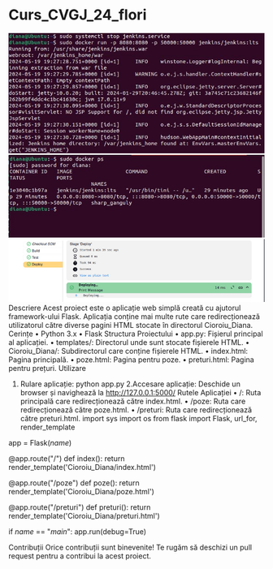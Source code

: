 # Curs_CVGJ_24_flori
![alt text](img1.jpg)
![alt text](img2.jpeg)
![alt text](img3.png)
Descriere
Acest proiect este o aplicație web simplă creată cu ajutorul framework-ului Flask. Aplicația conține mai multe rute care redirecționează utilizatorul către diverse pagini HTML stocate în directorul Cioroiu_Diana.
Cerințe
•	Python 3.x
•	Flask
Structura Proiectului
•	app.py: Fișierul principal al aplicației.
•	templates/: Directorul unde sunt stocate fișierele HTML.
•	Cioroiu_Diana/: Subdirectorul care conține fișierele HTML.
•	index.html: Pagina principală.
•	poze.html: Pagina pentru poze.
•	preturi.html: Pagina pentru prețuri.
Utilizare
1.	Rulare aplicație:
python app.py
2.Accesare aplicație: Deschide un browser și navighează la http://127.0.0.1:5000/
Rutele Aplicației
•	/: Ruta principală care redirecționează către index.html.
•	/poze: Ruta care redirecționează către poze.html.
•	/preturi: Ruta care redirecționează către preturi.html.
import sys
import os
from flask import Flask, url_for, render_template

app = Flask(_name_)

@app.route("/")
def index():
    return render_template('Cioroiu_Diana/index.html')

@app.route("/poze")
def poze():
    return render_template('Cioroiu_Diana/poze.html')

@app.route("/preturi")
def preturi():
    return render_template('Cioroiu_Diana/preturi.html')

if _name_ == "_main_":
    app.run(debug=True)

Contribuții
Orice contribuții sunt binevenite! Te rugăm să deschizi un pull request pentru a contribui la acest proiect.
